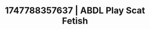 ---
categories:
- Swimmer
- Mormon missionary
- Latex & lace
- Squirting orgasm
- Erotic hair pulling
image: /assets/images/1747788357637.jpg
layout: post
seo:
  description: Featured content with high-quality Scat Fetish, ABDL Play. HD images
    available.
  keywords: Scat Fetish, ABDL Play
  og_image: /assets/images/1747788357637.jpg
  schema_type: VisualArtwork
tags:
- ABDL Play
- Scat Fetish
- '#1747788357637'
title: 1747788357637 | ABDL Play Scat Fetish
---